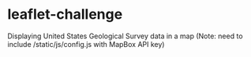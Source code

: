 # leaflet-challenge
Displaying United States Geological Survey data in a map
(Note: need to include /static/js/config.js with MapBox API key)
